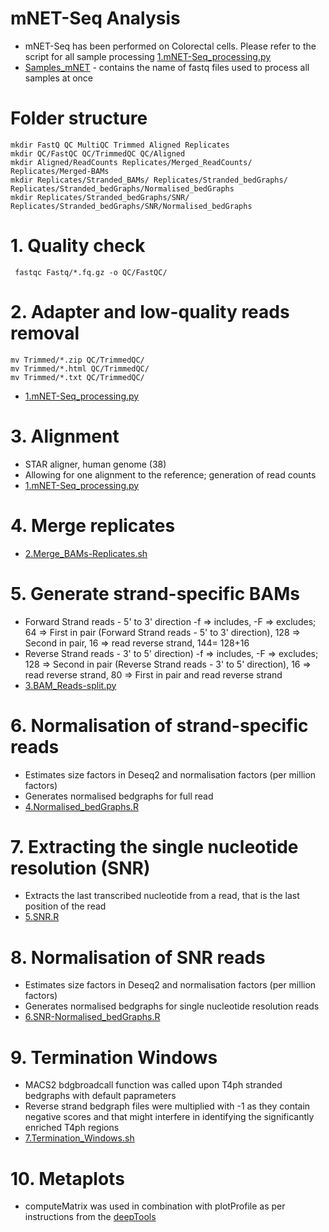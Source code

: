 # mNET-Seq Analysis
- mNET-Seq has been performed on Colorectal cells. Please refer to the script for all sample processing [1.mNET-Seq_processing.py](https://github.com/STOP-lab/Genomic-analysis-of-transcription-termination-and-3-pre-mRNA-cleavage-in-colorectal-carcinogenesis/blob/main/mNET-Seq/1.mNET-Seq_processing.py)
- [Samples_mNET](https://github.com/STOP-lab/Genomic-analysis-of-transcription-termination-and-3-pre-mRNA-cleavage-in-colorectal-carcinogenesis/blob/main/mNET-Seq/Samples_mNET) - contains the name of fastq files used to process all samples at once
# Folder structure
	mkdir FastQ QC MultiQC Trimmed Aligned Replicates
	mkdir QC/FastQC QC/TrimmedQC QC/Aligned
	mkdir Aligned/ReadCounts Replicates/Merged_ReadCounts/ Replicates/Merged-BAMs 
	mkdir Replicates/Stranded_BAMs/ Replicates/Stranded_bedGraphs/ Replicates/Stranded_bedGraphs/Normalised_bedGraphs
	mkdir Replicates/Stranded_bedGraphs/SNR/ Replicates/Stranded_bedGraphs/SNR/Normalised_bedGraphs
# 1. Quality check
     fastqc Fastq/*.fq.gz -o QC/FastQC/
# 2. Adapter and low-quality reads removal
	mv Trimmed/*.zip QC/TrimmedQC/
	mv Trimmed/*.html QC/TrimmedQC/
	mv Trimmed/*.txt QC/TrimmedQC/
- [1.mNET-Seq_processing.py](https://github.com/STOP-lab/Genomic-analysis-of-transcription-termination-and-3-pre-mRNA-cleavage-in-colorectal-carcinogenesis/blob/main/mNET-Seq/1.mNET-Seq_processing.py)
# 3. Alignment
- STAR aligner, human genome (38)
- Allowing for one alignment to the reference; generation of read counts
- [1.mNET-Seq_processing.py](https://github.com/STOP-lab/Genomic-analysis-of-transcription-termination-and-3-pre-mRNA-cleavage-in-colorectal-carcinogenesis/blob/main/mNET-Seq/1.mNET-Seq_processing.py)
# 4. Merge replicates 
- [2.Merge_BAMs-Replicates.sh](https://github.com/STOP-lab/Genomic-analysis-of-transcription-termination-and-3-pre-mRNA-cleavage-in-colorectal-carcinogenesis/blob/main/mNET-Seq/2.Merge_BAMs-Replicates.sh)
# 5. Generate strand-specific BAMs
- Forward Strand reads - 5' to 3' direction
	-f => includes, -F => excludes; 64 => First in pair (Forward Strand reads - 5' to 3' direction), 128 => Second in pair, 16 => read reverse strand, 144= 128+16
- Reverse Strand reads - 3' to 5' direction)
	-f => includes, -F => excludes; 128 => Second in pair (Reverse Strand reads - 3' to 5' direction), 16 => read reverse strand, 80 => First in pair and read reverse strand
- [3.BAM_Reads-split.py](https://github.com/STOP-lab/Genomic-analysis-of-transcription-termination-and-3-pre-mRNA-cleavage-in-colorectal-carcinogenesis/blob/main/mNET-Seq/3.BAM_Reads-split.py)
# 6. Normalisation of strand-specific reads
- Estimates size factors in Deseq2 and normalisation factors (per million factors)
- Generates normalised bedgraphs for full read
- [4.Normalised_bedGraphs.R](https://github.com/STOP-lab/Genomic-analysis-of-transcription-termination-and-3-pre-mRNA-cleavage-in-colorectal-carcinogenesis/blob/main/mNET-Seq/4.Normalised_bedGraphs.R)
# 7. Extracting the single nucleotide resolution (SNR)
- Extracts the last transcribed nucleotide from a read, that is the last position of the read
- [5.SNR.R](https://github.com/STOP-lab/Genomic-analysis-of-transcription-termination-and-3-pre-mRNA-cleavage-in-colorectal-carcinogenesis/blob/main/mNET-Seq/5.SNR.R)
# 8. Normalisation of SNR reads
- Estimates size factors in Deseq2 and normalisation factors (per million factors)
- Generates normalised bedgraphs for single nucleotide resolution reads
- [6.SNR-Normalised_bedGraphs.R](https://github.com/STOP-lab/Genomic-analysis-of-transcription-termination-and-3-pre-mRNA-cleavage-in-colorectal-carcinogenesis/blob/main/mNET-Seq/6.SNR-Normalised_bedGraphs.R)
# 9. Termination Windows
- MACS2 bdgbroadcall function was called upon T4ph stranded bedgraphs with default paprameters
- Reverse strand bedgraph files were multiplied with -1 as they contain negative scores and that might interfere in identifying the significantly enriched T4ph regions
- [7.Termination_Windows.sh](https://github.com/STOP-lab/Genomic-analysis-of-transcription-termination-and-3-pre-mRNA-cleavage-in-colorectal-carcinogenesis/blob/main/mNET-Seq/7.Termination_Windows.sh)
# 10. Metaplots
- computeMatrix was used in combination with plotProfile as per instructions from the [deepTools](https://github.com/deeptools/deepTools)
